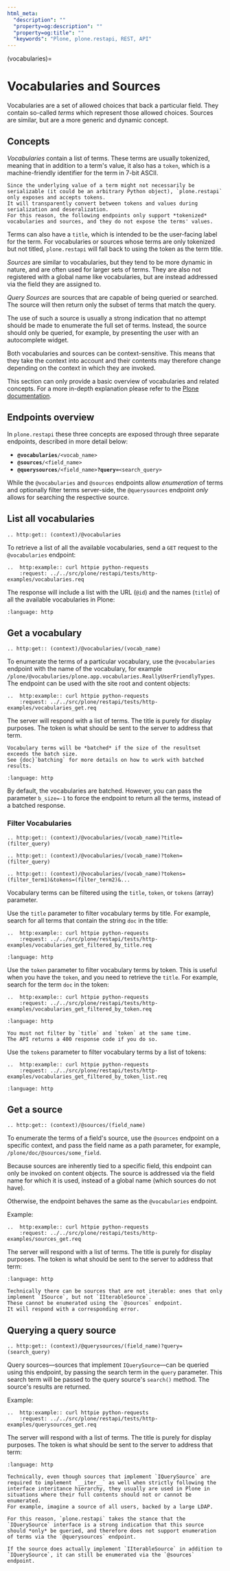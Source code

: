 ```yaml
---
html_meta:
  "description": ""
  "property=og:description": ""
  "property=og:title": ""
  "keywords": "Plone, plone.restapi, REST, API"
---
```


(vocabularies)=

# Vocabularies and Sources

Vocabularies are a set of allowed choices that back a particular field.
They contain so-called *terms* which represent those allowed choices.
Sources are similar, but are a more generic and dynamic concept.


## Concepts

*Vocabularies* contain a list of terms.
These terms are usually tokenized, meaning that in addition to a term's value, it also has a `token`, which is a machine-friendly identifier for the term in 7-bit ASCII.

```{note}
Since the underlying value of a term might not necessarily be serializable (it could be an arbitrary Python object), `plone.restapi` only exposes and accepts tokens.
It will transparently convert between tokens and values during serialization and deseralization.
For this reason, the following endpoints only support *tokenized* vocabularies and sources, and they do not expose the terms' values.
```

Terms can also have a `title`, which is intended to be the user-facing label for the term.
For vocabularies or sources whose terms are only tokenized but not titled, `plone.restapi` will fall back to using the token as the term title.

*Sources* are similar to vocabularies, but they tend to be more dynamic in nature, and are often used for larger sets of terms.
They are also not registered with a global name like vocabularies, but are instead addressed via the field they are assigned to.

*Query Sources* are sources that are capable of being queried or searched.
The source will then return only the subset of terms that match the query.

The use of such a source is usually a strong indication that no attempt should be made to enumerate the full set of terms.
Instead, the source should only be queried, for example, by presenting the user with an autocomplete widget.

Both vocabularies and sources can be context-sensitive.
This means that they take the context into account and their contents may therefore change depending on the context in which they are invoked.

This section can only provide a basic overview of vocabularies and related concepts.
For a more in-depth explanation please refer to the [Plone documentation](https://docs.plone.org/develop/plone/forms/vocabularies.html).


## Endpoints overview

In `plone.restapi` these three concepts are exposed through three separate endpoints, described in more detail below:

- **`@vocabularies`**`/<vocab_name>`
- **`@sources`**`/<field_name>`
- **`@querysources`**`/<field_name>`**`?query=`**`<search_query>`

While the `@vocabularies` and `@sources` endpoints allow *enumeration* of terms and optionally filter terms server-side, the `@querysources` endpoint *only* allows for searching the respective source.


## List all vocabularies

```{eval-rst}
.. http:get:: (context)/@vocabularies
```

To retrieve a list of all the available vocabularies, send a `GET` request to the `@vocabularies` endpoint:

```{eval-rst}
..  http:example:: curl httpie python-requests
    :request: ../../src/plone/restapi/tests/http-examples/vocabularies.req
```

The response will include a list with the URL (`@id`) and the names (`title`) of all the available vocabularies in Plone:

```{literalinclude} ../../src/plone/restapi/tests/http-examples/vocabularies.resp
:language: http
```


## Get a vocabulary

```{eval-rst}
.. http:get:: (context)/@vocabularies/(vocab_name)
```

To enumerate the terms of a particular vocabulary, use the `@vocabularies` endpoint with the name of the vocabulary, for example `/plone/@vocabularies/plone.app.vocabularies.ReallyUserFriendlyTypes`.
The endpoint can be used with the site root and content objects:

```{eval-rst}
..  http:example:: curl httpie python-requests
    :request: ../../src/plone/restapi/tests/http-examples/vocabularies_get.req
```

The server will respond with a list of terms.
The title is purely for display purposes.
The token is what should be sent to the server to address that term.

```{note}
Vocabulary terms will be *batched* if the size of the resultset exceeds the batch size.
See {doc}`batching` for more details on how to work with batched results.
```

```{literalinclude} ../../src/plone/restapi/tests/http-examples/vocabularies_get.resp
:language: http
```

By default, the vocabularies are batched.
However, you can pass the parameter `b_size=-1` to force the endpoint to return all the terms, instead of a batched response.


### Filter Vocabularies

```{eval-rst}
.. http:get:: (context)/@vocabularies/(vocab_name)?title=(filter_query)
```

```{eval-rst}
.. http:get:: (context)/@vocabularies/(vocab_name)?token=(filter_query)
```

```{eval-rst}
.. http:get:: (context)/@vocabularies/(vocab_name)?tokens=(filter_term1)&tokens=(filter_term2)&...
```

Vocabulary terms can be filtered using the `title`, `token`, or `tokens` (array) parameter.

Use the `title` parameter to filter vocabulary terms by title.
For example, search for all terms that contain the string `doc` in the title:

```{eval-rst}
..  http:example:: curl httpie python-requests
    :request: ../../src/plone/restapi/tests/http-examples/vocabularies_get_filtered_by_title.req
```

```{literalinclude} ../../src/plone/restapi/tests/http-examples/vocabularies_get_filtered_by_title.resp
:language: http
```

Use the `token` parameter to filter vocabulary terms by token.
This is useful when you have the `token`, and you need to retrieve the `title`.
For example, search for the term `doc` in the token:

```{eval-rst}
..  http:example:: curl httpie python-requests
    :request: ../../src/plone/restapi/tests/http-examples/vocabularies_get_filtered_by_token.req
```

```{literalinclude} ../../src/plone/restapi/tests/http-examples/vocabularies_get_filtered_by_token.resp
:language: http
```

```{note}
You must not filter by `title` and `token` at the same time.
The API returns a 400 response code if you do so.
```

Use the `tokens` parameter to filter vocabulary terms by a list of tokens:

```{eval-rst}
..  http:example:: curl httpie python-requests
    :request: ../../src/plone/restapi/tests/http-examples/vocabularies_get_filtered_by_token_list.req
```

```{literalinclude} ../../src/plone/restapi/tests/http-examples/vocabularies_get_filtered_by_token_list.resp
:language: http
```


## Get a source

```{eval-rst}
.. http:get:: (context)/@sources/(field_name)
```

To enumerate the terms of a field's source, use the `@sources` endpoint on a specific context, and pass the field name as a path parameter, for example, `/plone/doc/@sources/some_field`.

Because sources are inherently tied to a specific field, this endpoint can only be invoked on content objects.
The source is addressed via the field name for which it is used, instead of a global name (which sources do not have).

Otherwise, the endpoint behaves the same as the `@vocabularies` endpoint.

Example:

```{eval-rst}
..  http:example:: curl httpie python-requests
    :request: ../../src/plone/restapi/tests/http-examples/sources_get.req
```

The server will respond with a list of terms.
The title is purely for display purposes.
The token is what should be sent to the server to address that term:

```{literalinclude} ../../src/plone/restapi/tests/http-examples/sources_get.resp
:language: http
```

```{note}
Technically there can be sources that are not iterable: ones that only implement `ISource`, but not `IIterableSource`.
These cannot be enumerated using the `@sources` endpoint.
It will respond with a corresponding error.
```


## Querying a query source

```{eval-rst}
.. http:get:: (context)/@querysources/(field_name)?query=(search_query)
```

Query sources—sources that implement `IQuerySource`—can be queried using this endpoint, by passing the search term in the `query` parameter.
This search term will be passed to the query source's `search()` method.
The source's results are returned.

Example:

```{eval-rst}
..  http:example:: curl httpie python-requests
    :request: ../../src/plone/restapi/tests/http-examples/querysources_get.req
```

The server will respond with a list of terms.
The title is purely for display purposes.
The token is what should be sent to the server to address that term:

```{literalinclude} ../../src/plone/restapi/tests/http-examples/querysources_get.resp
:language: http
```

```{note}
Technically, even though sources that implement `IQuerySource` are required to implement `__iter__` as well when strictly following the interface interitance hierarchy, they usually are used in Plone in situations where their full contents should not or cannot be enumerated.
For example, imagine a source of all users, backed by a large LDAP.

For this reason, `plone.restapi` takes the stance that the `IQuerySource` interface is a strong indication that this source should *only* be queried, and therefore does not support enumeration of terms via the `@querysources` endpoint.

If the source does actually implement `IIterableSource` in addition to `IQuerySource`, it can still be enumerated via the `@sources` endpoint.
```
